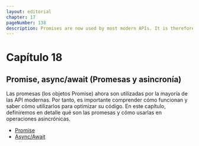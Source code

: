 ```yaml
---
layout: editorial
chapter: 17
pageNumber: 138
description: Promises are now used by most modern APIs. It is therefore important to understand how they work and to know how to use them to optimize your code.
---
```


# Capítulo 18

## Promise, async/await (Promesas y asincronía)

Las promesas (los objetos Promise) ahora son utilizadas por la mayoría de las API modernas. Por tanto, es importante comprender cómo funcionan y saber cómo utilizarlos para optimizar su código. En este capítulo, definiremos en detalle qué son las promesas y cómo usarlas en operaciones asincrónicas.

* [Promise](./promise.md)
* [Async/Await](./async-await.md)

